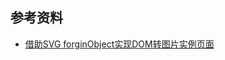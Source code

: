 

## 参考资料

- [借助SVG forginObject实现DOM转图片实例页面](https://www.zhangxinxu.com/study/201708/svg-foreignobject-dom-to-image.html)